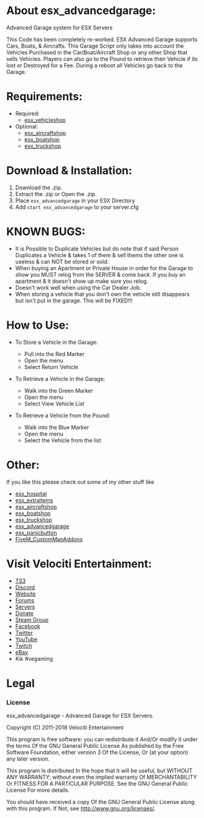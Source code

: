 # About esx_advancedgarage:
Advanced Garage system for ESX Servers

This Code has been completely re-worked. ESX Advanced Garage supports Cars, Boats, & Aircrafts. This Garage Script only takes into account the Vehicles Purchased in the Car/Boat/Aircraft Shop or any other Shop that sells Vehicles. Players can also go to the Pound to retrieve their Vehicle if its lost or Destroyed for a Fee. During a reboot all Vehicles go back to the Garage.

# Requirements:
* Required:
  * [esx_vehicleshop](https://github.com/ESX-Org/esx_vehicleshop)
* Optional:
  * [esx_aircraftshop](https://github.com/HumanTree92/esx_aircraftshop)
  * [esx_boatshop](https://github.com/HumanTree92/esx_boatshop)
  * [esx_truckshop](https://github.com/HumanTree92/esx_truckshop)

# Download & Installation:
1) Download the .zip.
2) Extract the .zip or Open the .zip.
3) Place `esx_advancedgarage` in your ESX Directory
4) Add `start esx_advancedgarage` to your server.cfg

# KNOWN BUGS:
* It is Possible to Duplicate Vehicles but do note that if said Person Duplicates a Vehicle & takes 1 of them & sell thems the other one is useless & can NOT be stored or sold.
* When buying an Apartment or Private House in order for the Garage to show you MUST relog from the SERVER & come back. If you buy an apartment & it doesn't show up make sure you relog.
* Doesn't work well when using the Car Dealer Job.
* When storing a vehicle that you don't own the vehicle still disappears but isn't put in the garage. This will be FIXED!!!

# How to Use:
* To Store a Vehicle in the Garage:
  * Pull into the Red Marker
  * Open the menu
  * Select Return Vehicle

* To Retrieve a Vehicle in the Garage:
  * Walk into the Green Marker
  * Open the menu
  * Select View Vehicle List

* To Retrieve a Vehicle from the Pound:
  * Walk into the Blue Marker
  * Open the menu
  * Select the Vehicle from the list

# Other:
If you like this please check out some of my other stuff like
* [esx_hospital](https://github.com/HumanTree92/esx_hospital)
* [esx_extraitems](https://github.com/HumanTree92/esx_extraitems)
* [esx_aircraftshop](https://github.com/HumanTree92/esx_aircraftshop)
* [esx_boatshop](https://github.com/HumanTree92/esx_boatshop)
* [esx_truckshop](https://github.com/HumanTree92/esx_truckshop)
* [esx_advancedgarage](https://github.com/HumanTree92/esx_advancedgarage)
* [esx_panicbutton](https://github.com/HumanTree92/esx_panicbutton)
* [FiveM_CustomMapAddons](https://github.com/HumanTree92/FiveM_CustomMapAddons)

# Visit Velociti Entertainment:
* [TS3](http://www.velocitientertainment.com/ts3/)
* [Discord](https://discord.gg/azEY2kU)
* [Website](www.velocitientertainment.com/)
* [Forums](www.velocitientertainment.com/forum)
* [Servers](www.velocitientertainment.com/servers/)
* [Donate](http://www.velocitientertainment.com/donations/)
* [Steam Group](http://steamcommunity.com/groups/velocitientertainment)
* [Facebook](www.facebook.com/VelocitiEntertainment)
* [Twitter](www.twitter.com/VelocitiEnt)
* [YouTube](www.youtube.com/user/HumanTree92)
* [Twitch](www.twitch.tv/humantree92)
* [eBay](www.ebay.com/usr/humantree92)
* Kik #vegaming

# Legal
### License
esx_advancedgarage - Advanced Garage for ESX Servers.

Copyright (C) 2011-2018 Velociti Entertainment

This program Is free software: you can redistribute it And/Or modify it under the terms Of the GNU General Public License As published by the Free Software Foundation, either version 3 Of the License, Or (at your option) any later version.

This program Is distributed In the hope that it will be useful, but WITHOUT ANY WARRANTY; without even the implied warranty Of MERCHANTABILITY Or FITNESS FOR A PARTICULAR PURPOSE. See the GNU General Public License For more details.

You should have received a copy Of the GNU General Public License along with this program. If Not, see http://www.gnu.org/licenses/.

